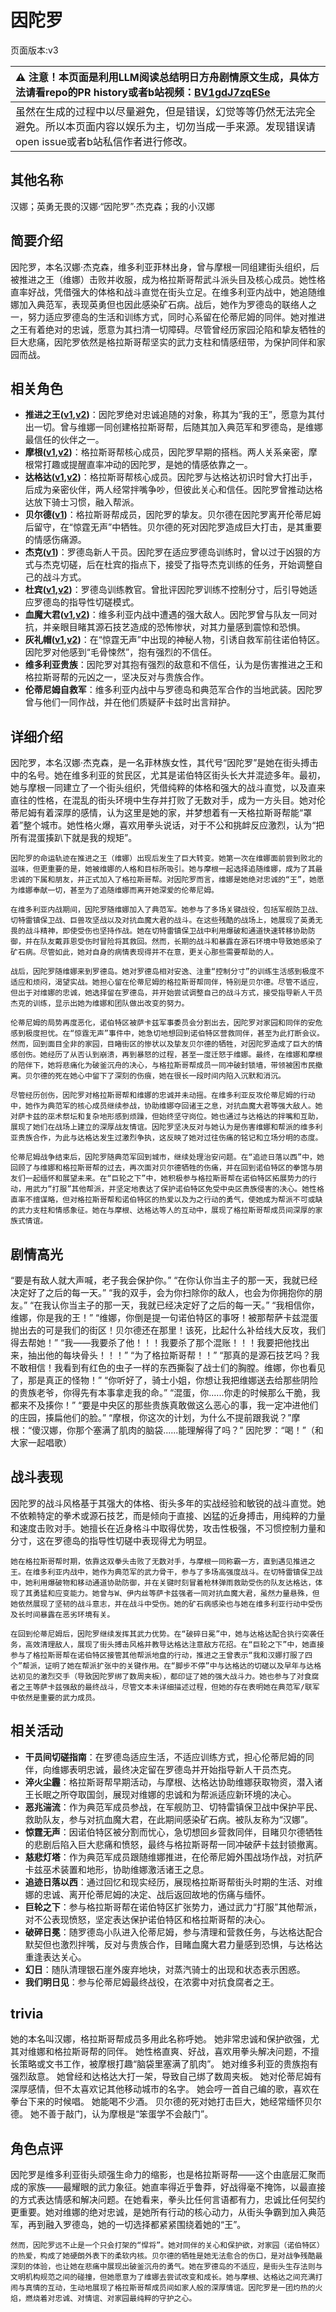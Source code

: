 # 因陀罗
页面版本:v3
 

| :warning: 注意！本页面是利用LLM阅读总结明日方舟剧情原文生成，具体方法请看repo的PR history或者b站视频：[BV1gdJ7zqESe](https://www.bilibili.com/video/BV1gdJ7zqESe/)         |
|:----------------------------|
| 虽然在生成的过程中以尽量避免，但是错误，幻觉等等仍然无法完全避免。所以本页面内容以娱乐为主，切勿当成一手来源。发现错误请open issue或者b站私信作者进行修改。|



## 其他名称
汉娜；英勇无畏的汉娜·“因陀罗”·杰克森；我的小汉娜
## 简要介绍
因陀罗，本名汉娜·杰克森，维多利亚菲林出身，曾与摩根一同组建街头组织，后被推进之王（维娜）击败并收服，成为格拉斯哥帮武斗派头目及核心成员。她性格直率好战，凭借强大的体格和战斗直觉在街头立足。在维多利亚内战中，她追随维娜加入典范军，表现英勇但也因此感染矿石病。战后，她作为罗德岛的联络人之一，努力适应罗德岛的生活和训练方式，同时心系留在伦蒂尼姆的同伴。她对推进之王有着绝对的忠诚，愿意为其扫清一切障碍。尽管曾经历家园沦陷和挚友牺牲的巨大悲痛，因陀罗依然是格拉斯哥帮坚实的武力支柱和情感纽带，为保护同伴和家园而战。
## 相关角色
-   **推进之王([v1](../chars/char_112_siege.md),[v2](char_112_siege.md))**：因陀罗绝对忠诚追随的对象，称其为“我的王”，愿意为其付出一切。曾与维娜一同创建格拉斯哥帮，后随其加入典范军和罗德岛，是维娜最信任的伙伴之一。
-   **摩根([v1](../chars/char_154_morgan.md),[v2](char_154_morgan.md))**：格拉斯哥帮核心成员，因陀罗早期的搭档。两人关系亲密，摩根常打趣或提醒直率冲动的因陀罗，是她的情感依靠之一。
-   **达格达([v1](../chars/char_157_dagda.md),[v2](char_157_dagda.md))**：格拉斯哥帮核心成员。因陀罗与达格达初识时曾大打出手，后成为亲密伙伴，两人经常拌嘴争吵，但彼此关心和信任。因陀罗曾推动达格达放下骑士习惯，融入帮派。
-   **贝尔德([v1](../chars/extended_char_bei_er_de.md))**：格拉斯哥帮成员，因陀罗的挚友。贝尔德在因陀罗离开伦蒂尼姆后留守，在“惊霆无声”中牺牲。贝尔德的死对因陀罗造成巨大打击，是其重要的情感伤痛源。
-   **杰克([v1](../chars/char_347_jaksel.md))**：罗德岛新人干员。因陀罗在适应罗德岛训练时，曾以过于凶狠的方式与杰克切磋，后在杜宾的指点下，接受了指导杰克训练的任务，开始调整自己的战斗方式。
-   **杜宾([v1](../chars/char_130_doberm.md),[v2](char_130_doberm.md))**：罗德岛训练教官。曾批评因陀罗训练不控制分寸，后引导她适应罗德岛的指导性切磋模式。
-   **血魔大君([v1](../chars/extended_char_xue_mo_da_jun.md),[v2](extended_char_xue_mo_da_jun.md))**：维多利亚内战中遭遇的强大敌人。因陀罗曾与队友一同对抗，并亲眼目睹其源石技艺造成的恐怖惨状，对其力量感到震惊和恐惧。
-   **灰礼帽([v1](../chars/extended_char_hui_li_mao.md),[v2](extended_char_hui_li_mao.md))**：在“惊霆无声”中出现的神秘人物，引诱自救军前往诺伯特区。因陀罗对他感到“毛骨悚然”，抱有强烈的不信任。
-   **维多利亚贵族**：因陀罗对其抱有强烈的敌意和不信任，认为是伤害推进之王和格拉斯哥帮的元凶之一，坚决反对与贵族合作。
-   **伦蒂尼姆自救军**：维多利亚内战中与罗德岛和典范军合作的当地武装。因陀罗曾与他们一同作战，并在他们质疑萨卡兹时出言辩护。
## 详细介绍
因陀罗，本名汉娜·杰克森，是一名菲林族女性，其代号“因陀罗”是她在街头搏击中的名号。她在维多利亚的贫民区，尤其是诺伯特区街头长大并混迹多年。最初，她与摩根一同建立了一个街头组织，凭借纯粹的体格和强大的战斗直觉，以及直来直往的性格，在混乱的街头环境中生存并打败了无数对手，成为一方头目。她对伦蒂尼姆有着深厚的感情，认为这里是她的家，并梦想着有一天格拉斯哥帮能“罩着”整个城市。她性格火爆，喜欢用拳头说话，对于不公和挑衅反应激烈，认为“把所有混蛋揍趴下就是我的规矩”。

    因陀罗的命运轨迹在推进之王（维娜）出现后发生了巨大转变。她第一次在维娜面前尝到败北的滋味，但更重要的是，她被维娜的人格和目标所吸引。她与摩根一起选择追随维娜，成为了其最忠诚的下属和朋友，并正式加入了格拉斯哥帮。对因陀罗而言，维娜是她绝对忠诚的“王”，她愿为维娜奉献一切，甚至为了追随维娜而离开她深爱的伦蒂尼姆。

    在维多利亚内战期间，因陀罗随维娜加入了典范军。她参与了多场关键战役，包括军舰防卫战、切特雷镇保卫战、巨兽攻坚战以及对抗血魔大君的战斗。在这些残酷的战场上，她展现了英勇无畏的战斗精神，即使受伤也坚持作战。她在切特雷镇保卫战中利用爆破和通道快速转移协助防御，并在队友戴菲恩受伤时冒险将其救回。然而，长期的战斗和暴露在源石环境中导致她感染了矿石病。尽管如此，她对自身的病情表现得并不在意，更关心那些需要帮助的人。

    战后，因陀罗随维娜来到罗德岛。她对罗德岛相对安逸、注重“控制分寸”的训练生活感到极度不适应和烦闷，渴望实战。她担心留在伦蒂尼姆的格拉斯哥帮同伴，特别是贝尔德。尽管不适应，但出于对维娜的忠诚，她选择留在罗德岛，并开始尝试调整自己的战斗方式，接受指导新人干员杰克的训练，显示出她为维娜和团队做出改变的努力。

    伦蒂尼姆的局势再度恶化，诺伯特区被萨卡兹军事委员会分割出去，因陀罗对家园和同伴的安危感到极度担忧。在“惊霆无声”事件中，她急切地想回到诺伯特区营救同伴，甚至为此打断会议。然而，回到面目全非的家园，目睹街区的惨状以及挚友贝尔德的牺牲，对因陀罗造成了巨大的情感创伤。她经历了从否认到崩溃，再到暴怒的过程，甚至一度迁怒于维娜。最终，在维娜和摩根的陪伴下，她将悲痛化为破釜沉舟的决心，与格拉斯哥帮成员一同冲破封锁墙，带领被困市民撤离。贝尔德的死在她心中留下了深刻的伤痕，她在很长一段时间内陷入沉默和消沉。

    尽管经历创伤，因陀罗对格拉斯哥帮和维娜的忠诚并未动摇。在维多利亚反攻伦蒂尼姆的行动中，她作为典范军的核心成员继续参战，协助维娜夺回诸王之息，对抗血魔大君等强大敌人。她对萨卡兹的巫术祭坛和复杂地形感到烦躁，但始终坚守岗位。她也通过与达格达的拌嘴和互助，展现了她们在战场上建立的深厚战友情谊。因陀罗坚决反对与她认为是伤害维娜和帮派的维多利亚贵族合作，为此与达格达发生过激烈争执，这反映了她对过往伤痛的铭记和立场分明的态度。

    伦蒂尼姆战争结束后，因陀罗随典范军回到城市，继续处理治安问题。在“追迹日落以西”中，她回顾了与维娜和格拉斯哥帮的过去，再次面对贝尔德牺牲的伤痛，并在回到诺伯特区的拳馆与朋友们一起缅怀和展望未来。在“巨轮之下”中，她积极参与格拉斯哥帮在诺伯特区拓展势力的行动，用武力“打服”其他帮派，并坚定地表达了保护诺伯特区免受中央区贵族侵害的决心。她性格直率不擅谋略，但对格拉斯哥帮和诺伯特区的热爱以及为之行动的勇气，使她成为帮派不可或缺的武力支柱和情感象征。她在与摩根、达格达等人的互动中，展现了格拉斯哥帮成员间深厚的家族式情谊。
## 剧情高光
“要是有敌人就大声喊，老子我会保护你。”
    “在你认你当主子的那一天，我就已经决定好了之后的每一天。”
    “我的双手，会为你扫除你的敌人，也会为你拥抱你的朋友。”
    “在我认你当主子的那一天，我就已经决定好了之后的每一天。”
    “我相信你，维娜，你是我的王！”
    “维娜，你倒是提一句诺伯特区的事呀！被那帮萨卡兹混蛋抛出去的可是我们的街区！贝尔德还在那里！该死，比起什么补给线大反攻，我们得去帮她！”
    “我——我要杀了他！！！我要杀了那个混账！！！我要把他找出来，抽出他的每块骨头！！！”
    “为了格拉斯哥帮！！”
    “那真的是源石技艺吗？我不敢相信！我看到有红色的虫子一样的东西撕裂了战士们的胸膛。维娜，你也看见了，那是真正的怪物！”
    “你听好了，骑士小姐，你想让我把维娜送去给那些阴险的贵族老爷，你得先有本事拿走我的命。”
    “混蛋，你......你走的时候那么干脆，我都来不及揍你！”
    “要是中央区的那些贵族真敢做这么恶心的事，我一定冲进他们的庄园，揍扁他们的脸。”
    “摩根，你这次的计划，为什么不提前跟我说？”摩根：“傻汉娜，你那个塞满了肌肉的脑袋......能理解得了吗？”
    因陀罗：“喝！”（和大家一起唱歌）
## 战斗表现
因陀罗的战斗风格基于其强大的体格、街头多年的实战经验和敏锐的战斗直觉。她不依赖特定的拳术或源石技艺，而是倾向于直接、凶猛的近身搏击，用纯粹的力量和速度击败对手。她擅长在近身格斗中取得优势，攻击性极强，不习惯控制力量和分寸，这在罗德岛的指导性切磋中表现得尤为明显。

    她在格拉斯哥帮时期，依靠这双拳头击败了无数对手，与摩根一同称霸一方，直到遇见推进之王。在维多利亚内战中，她作为典范军的武力骨干，参与了多场高强度战斗。在切特雷镇保卫战中，她利用爆破物和移动通道协助防御，并在关键时刻冒着枪林弹雨救助受伤的队友达格达，体现了其勇猛和应变能力。她曾与W、伊内丝等萨卡兹强者一同对抗血魔大君，虽然力量悬殊，但她依然展现了坚韧的战斗意志，并在战斗中受伤。她的矿石病感染也与她在维多利亚行动中受伤及长时间暴露在恶劣环境有关。

    在回到伦蒂尼姆后，因陀罗继续发挥其武力优势。在“破碎日冕”中，她与达格达配合执行突袭任务，高效清理敌人，展现了街头搏击风格并教导达格达注意敌方花招。在“巨轮之下”中，她直接参与了格拉斯哥帮在诺伯特区接管其他帮派地盘的行动，推进之王曾表示“我和汉娜打服了四个”帮派，证明了她在帮派扩张中的关键作用。在“脚步不停”中与达格达的切磋以及早年与达格达初见的激烈交手（导致因陀罗绑了数周夹板），都印证了她的强大战斗力。她也参与了对食腐者之王等萨卡兹强敌的最终战斗，尽管文本未详细描述过程，但她的存在表明她在典范军/联军中依然是重要的武力成员。
## 相关活动
-   **干员间切磋指南**：在罗德岛适应生活，不适应训练方式，担心伦蒂尼姆的同伴，向维娜表明忠诚，最终决定留在罗德岛并开始指导新人干员杰克。
-   **淬火尘霾**：格拉斯哥帮早期活动，与摩根、达格达协助维娜获取物资，潜入诸王长眠之所夺取国剑，展现对维娜的忠诚和为帮派适应新环境的决心。
-   **恶兆湍流**：作为典范军成员参战，在军舰防卫、切特雷镇保卫战中保护平民、救助队友，参与对抗血魔大君，在此期间感染矿石病。被队友称为“汉娜”。
-   **惊霆无声**：因诺伯特区被分割而忧心，急切想回乡营救同伴，目睹贝尔德牺牲的悲剧后陷入巨大悲痛和愤怒，最终与格拉斯哥帮一同冲破萨卡兹封锁撤离。
-   **慈悲灯塔**：作为典范军成员跟随维娜推进，在伦蒂尼姆外围战场作战，对抗萨卡兹巫术装置和地形，协助维娜激活诸王之息。
-   **追迹日落以西**：通过回忆和现实经历，展现格拉斯哥帮街头时期的生活、对维娜的忠诚、离开伦蒂尼姆的决定、战后返回故地的伤痛与缅怀。
-   **巨轮之下**：参与格拉斯哥帮在诺伯特区扩张势力，通过武力“打服”其他帮派，对不公表现愤怒，坚定表达保护诺伯特区和格拉斯哥帮的决心。
-   **破碎日冕**：随罗德岛小队进入伦蒂尼姆，参与清理和营救任务，与达格达配合默契但也激烈拌嘴，反对与贵族合作，目睹血魔大君力量感到恐惧，与达格达重逢表达关心。
-   **幻日**：随队清理银石崖外废弃地块，对蒸汽骑士的出现和状态表示困惑。
-   **我们明日见**：参与伦蒂尼姆最终战役，在浓雾中对抗食腐者之王。
## trivia
她的本名叫汉娜，格拉斯哥帮成员多用此名称呼她。
    她非常忠诚和保护欲强，尤其对维娜和格拉斯哥帮的同伴。
    她性格直爽、好战，喜欢用拳头解决问题，不擅长策略或文书工作，被摩根打趣“脑袋里塞满了肌肉”。
    她对维多利亚的贵族抱有强烈敌意。
    她曾经和达格达大打一架，导致自己绑了数周夹板。
    她对伦蒂尼姆有深厚感情，但不太喜欢记其他移动城市的名字。
    她会哼一首自己编的歌，喜欢在拳台下来的时候唱。
    她能喝不少酒。
    贝尔德的死对她打击巨大，她经常缅怀贝尔德。
    她不善于敲门，认为摩根是“笨蛋学不会敲门”。
## 角色点评
因陀罗是维多利亚街头顽强生命力的缩影，也是格拉斯哥帮——这个由底层汇聚而成的家族——最耀眼的武力象征。她直率得近乎鲁莽，好战得毫不掩饰，以最直接的方式表达情感和解决问题。在她看来，拳头比任何言语都有力，忠诚比任何契约更重要。她对维娜的绝对忠诚，是她所有行动的核心动力，从街头争霸到加入典范军，再到融入罗德岛，她的一切选择都紧紧围绕着她的“王”。

    然而，因陀罗远不止是一个只会打架的“悍将”。她对同伴的关心和保护欲，对家园（诺伯特区）的热爱，构成了她硬朗外表下的柔软内核。贝尔德的牺牲是她无法愈合的伤口，是对战争残酷最深刻的体验，也让她在悲痛中展现出破釜沉舟的勇气。她在罗德岛的不适应，是街头生存法则与文明机构规范之间的碰撞，但她愿意为了维娜去尝试改变和成长。她与摩根、达格达之间充满打闹与真情的互动，生动地展现了格拉斯哥帮成员间如家人般的深厚情谊。因陀罗是一团灼热的火焰，燃烧着对忠诚、对情谊、对家园最纯粹的守护之心。